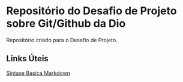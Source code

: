 # Repositório do Desafio de Projeto sobre Git/Github da Dio 
Repositório criado para o Desafio de Projeto.

## Links Úteis 
[Sintaxe Basica Markdown](https://www.markdownguide.org/)
